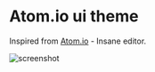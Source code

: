 # Atom.io ui theme

Inspired from [Atom.io](http://atom.io/) - Insane editor.

![screenshot](http://ridingtheclutch.com.s3.amazonaws.com/images/spacegray.png)
